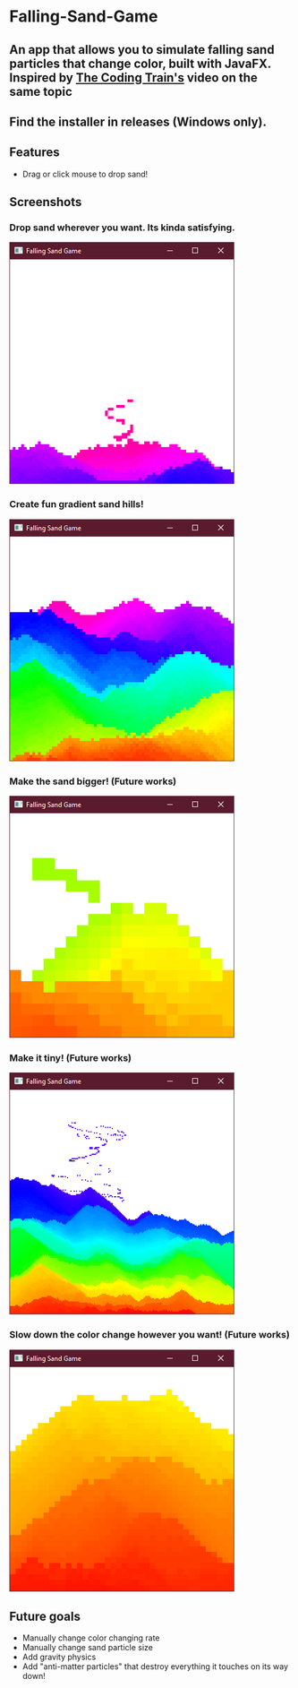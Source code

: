 # Falling-Sand-Game
## An app that allows you to simulate falling sand particles that change color, built with JavaFX. Inspired by [The Coding Train's](https://www.youtube.com/@TheCodingTrain) video on the same topic
## Find the installer in releases (Windows only).

## Features
- Drag or click mouse to drop sand!

## Screenshots

### Drop sand wherever you want. Its kinda satisfying.
![](https://github.com/josephbinoy/Falling-Sand-Game/blob/main/screenshots/Screenshot%202024-02-02%20201608.png?raw=true)

### Create fun gradient sand hills!
![](https://github.com/josephbinoy/Falling-Sand-Game/blob/main/screenshots/Screenshot%202024-02-02%20201137.png?raw=true)

### Make the sand bigger! (Future works)
![](https://github.com/josephbinoy/Falling-Sand-Game/blob/main/screenshots/Screenshot%202024-02-02%20202525.png?raw=true)

### Make it tiny! (Future works)
![](https://github.com/josephbinoy/Falling-Sand-Game/blob/main/screenshots/Screenshot%202024-02-02%20202742.png?raw=true)

### Slow down the color change however you want! (Future works)
![](https://github.com/josephbinoy/Falling-Sand-Game/blob/main/screenshots/Screenshot%202024-02-02%20202908.png?raw=true)

## Future goals
- Manually change color changing rate
- Manually change sand particle size
- Add gravity physics
- Add "anti-matter particles" that destroy everything it touches on its way down!
